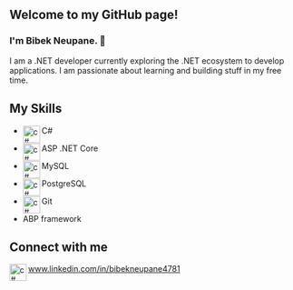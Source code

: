 ## Welcome to my GitHub page!
### I'm Bibek Neupane. 👋

I am a .NET developer currently exploring the .NET ecosystem to develop applications. I am passionate about learning and building stuff in my free time.

## My Skills
- C# <img align = "left" alt = "c#" width = "30px" title="C#" src="https://cdn.jsdelivr.net/gh/devicons/devicon/icons/csharp/csharp-line.svg" /> 

- ASP .NET Core <img align = "left" alt = "c#" width = "30px" title=".NET Core" src="https://cdn.jsdelivr.net/gh/devicons/devicon/icons/dotnetcore/dotnetcore-original.svg" />

- MySQL <img align = "left" alt = "c#" width = "30px" title="MySQL" src="https://cdn.jsdelivr.net/gh/devicons/devicon/icons/mysql/mysql-original.svg" />

- PostgreSQL <img align = "left" alt = "c#" width = "30px" title="PostgreSQL" src="https://cdn.jsdelivr.net/gh/devicons/devicon/icons/postgresql/postgresql-original.svg" />

- Git <img align = "left" alt = "c#" width = "30px" title="Git" src="https://cdn.jsdelivr.net/gh/devicons/devicon/icons/git/git-original.svg" />

- ABP framework

## Connect with me
<img align = "left" alt = "c#" width = "30px" src="https://cdn.jsdelivr.net/gh/devicons/devicon/icons/linkedin/linkedin-original.svg" /> www.linkedin.com/in/bibekneupane4781 

